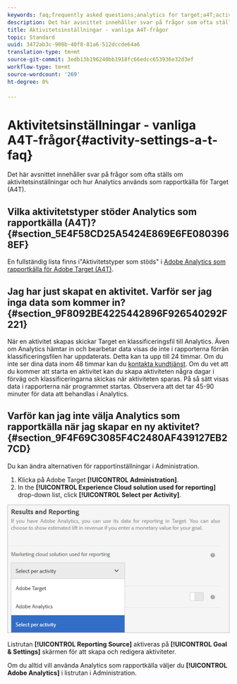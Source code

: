 ```yaml
---
keywords: faq;frequently asked questions;analytics for target;a4T;activity setup
description: Det här avsnittet innehåller svar på frågor som ofta ställs om aktivitetsinställningar och hur Analytics används som rapportkälla för Target (A4T).
title: Aktivitetsinställningar - vanliga A4T-frågor
topic: Standard
uuid: 3472ab3c-908b-40f8-81a6-512dccde64a6
translation-type: tm+mt
source-git-commit: 3edb13b196240bb1918fc66edcc653936e32d3ef
workflow-type: tm+mt
source-wordcount: '269'
ht-degree: 0%

---
```



# Aktivitetsinställningar - vanliga A4T-frågor{#activity-settings-a-t-faq}

Det här avsnittet innehåller svar på frågor som ofta ställs om aktivitetsinställningar och hur Analytics används som rapportkälla för Target (A4T).

## Vilka aktivitetstyper stöder Analytics som rapportkälla (A4T)? {#section_5E4F58CD25A5424E869E6FE0803968EF}

En fullständig lista finns i&quot;Aktivitetstyper som stöds&quot; i [Adobe Analytics som rapportkälla för Adobe Target (A4T)](../../../c-integrating-target-with-mac/a4t/a4t.md#concept_7540C8C04259434AB6EE33B09F47A1DE).

## Jag har just skapat en aktivitet. Varför ser jag inga data som kommer in? {#section_9F8092BE4225442896F926540292F221}

När en aktivitet skapas skickar Target en klassificeringsfil till Analytics. Även om Analytics hämtar in och bearbetar data visas de inte i rapporterna förrän klassificeringsfilen har uppdaterats. Detta kan ta upp till 24 timmar. Om du inte ser dina data inom 48 timmar kan du [kontakta kundtjänst](/help/cmp-resources-and-contact-information.md#reference_ACA3391A00EF467B87930A450050077C). Om du vet att du kommer att starta en aktivitet kan du skapa aktiviteten några dagar i förväg och klassificeringarna skickas när aktiviteten sparas. På så sätt visas data i rapporterna när programmet startas. Observera att det tar 45-90 minuter för data att behandlas i Analytics.

## Varför kan jag inte välja Analytics som rapportkälla när jag skapar en ny aktivitet? {#section_9F4F69C3085F4C2480AF439127EB27CD}

Du kan ändra alternativen för rapportinställningar i Administration.

1. Klicka på Adobe Target **[!UICONTROL Administration]**.
1. In the **[!UICONTROL Experience Cloud solution used for reporting]** drop-down list, click **[!UICONTROL Select per Activity]**.

![](assets/select-per-activity.png)

Listrutan **[!UICONTROL Reporting Source]** aktiveras på **[!UICONTROL Goal & Settings]** skärmen för att skapa och redigera aktiviteter.

Om du alltid vill använda Analytics som rapportkälla väljer du **[!UICONTROL Adobe Analytics]** i listrutan i Administration.
